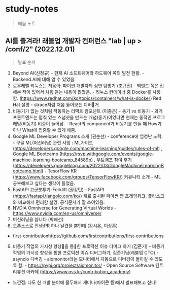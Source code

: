 # **study-notes**
> 배움 노트

## AI를 즐겨라! 래블업 개발자 컨퍼런스 "lab | up > /conf/2" (2022.12.01)

> 발표 순서
  1. Beyond AI(신정규)
    - 현재 AI 소프트웨어와 하드웨어 쪽의 발전 현황.
    - Backend.AI에 대해 알 수 있었음.
  2. 로우레벨 리눅스는 처음이: 파이썬 개발자의 심연 탐방기 (조규진)
    - 백엔드 쪽은 접해본 적이 없어서 처음 듣는 내용이 많았음.
    - 리눅스 컨테이너 중 Docker를 사용함. (https://www.redhat.com/ko/topics/containers/what-is-docker) Red Hat 설명
    - strace처럼 처음 들어보는 디버거
  3. 비동기가 없는 것처럼 작동하는 리액트 컴포넌트 (이종은)
    - 동기 vs 비동기
    - 과거 프론트엔드는 멈춰 있는 스냅샷을 만드는 개념(동기)이었다면 현재는 동적인 프로그래밍(비동기) 비중이 늘어남.
    - React의 component가 비동기를 만들 때 How가 아닌 What에 집중할 수 있게 해줌.
  4. Google ML Developer Programs 소개 (권순선)
    - conference에 엄청난 노력.
    - 구글 ML(머신러닝) 관련 사업 : ML가이드(https://developers.google.com/machine-learning/guides/rules-of-ml) , Google ML Bootcamp (https://rsvp.withgoogle.com/events/google-machine-learning-bootcamp_84589b) ,
    부트캠프 참여 후기(https://developers.googleblog.com/2022/03/GoogleMachineLearningBootcamp.html)
    - TesorFlow KR (https://www.facebook.com/groups/TensorFlowKR/) 커뮤니티 소개
    - ML 공부해보고 싶다는 생각이 들었음.
  5. FastAPI 고군분투기-Forklift (권강민)
    - FastAPI (https://fastapi.tiangolo.com/ko/) 새로 출시된 파이썬 웹 프레임워크, 플라스크와 비교해서 편리함 설명. 공식문서가 잘 쓰여있음.
  6. NVDIA Omniverse for Generating Virtual Worlds
    - https://www.nvidia.com/en-us/omniverse/
  7. 머신러닝을 씁니다 (박해선)
  8. 오픈소스로 전생:PR 하나 날렸을 뿐인데 (강시온, 이상훈)
   - first-contributionhttps://github.com/firstcontributions/first-contributions
  9. 비동기 작업의 가시성 향상을 통한 프로덕션 이슈 디버그 하기 (김준기)
    - 비동기 작업의 가시성 향상을 통한 프로덕션 이슈 디버그하기, 김준기님(레블업 CTO)
    - asyncio 디버깅
    - aiomonitor라는 모니터에서 자동으로 디버깅이 돌아갈 수 있도록 함.
    - https://pypi.org/project/aiomonitor/
    - Open Source Software 컨트리뷰션 아카데 (https://www.oss.kr/contribution_academy)

* 느낀점: 나도 한 개발 분야에 몰두해서 세미나(파이콘 등)에서 발표해보고 싶다!
